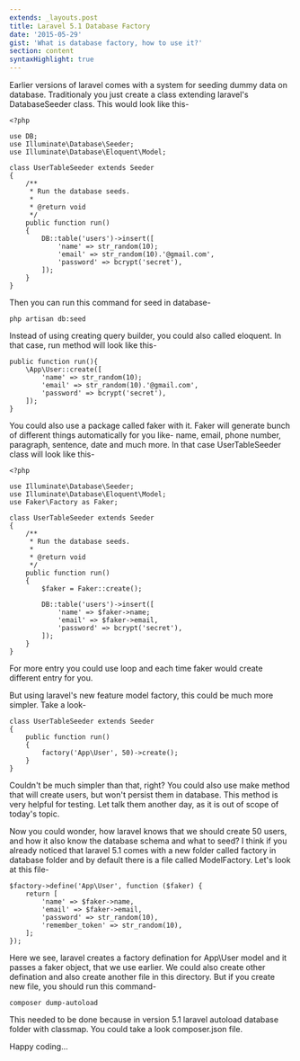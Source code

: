 ```yaml
---
extends: _layouts.post
title: Laravel 5.1 Database Factory
date: '2015-05-29'
gist: 'What is database factory, how to use it?'
section: content
syntaxHighlight: true
---
```


Earlier versions of laravel comes with a system for seeding dummy data on database. Traditionaly you just create a class extending laravel's DatabaseSeeder class. This would look like this-

```
<?php

use DB;
use Illuminate\Database\Seeder;
use Illuminate\Database\Eloquent\Model;

class UserTableSeeder extends Seeder
{
    /**
     * Run the database seeds.
     *
     * @return void
     */
    public function run()
    {
        DB::table('users')->insert([
            'name' => str_random(10);
            'email' => str_random(10).'@gmail.com',
            'password' => bcrypt('secret'),
        ]);
    }
}
```

Then you can run this command for seed in database-

```
php artisan db:seed
```

Instead of using creating query builder, you could also called eloquent. In that case, run method will look like this-

```
public function run(){
    \App\User::create([
        'name' => str_random(10);
        'email' => str_random(10).'@gmail.com',
        'password' => bcrypt('secret'),
    ]);
}
```

You could also use a package called faker with it. Faker will generate bunch of different things automatically for you like- name, email, phone number, paragraph, sentence, date and much more. In that case UserTableSeeder class will look like this-

```
<?php

use Illuminate\Database\Seeder;
use Illuminate\Database\Eloquent\Model;
use Faker\Factory as Faker;

class UserTableSeeder extends Seeder
{
    /**
     * Run the database seeds.
     *
     * @return void
     */
    public function run()
    {
        $faker = Faker::create();

        DB::table('users')->insert([
            'name' => $faker->name;
            'email' => $faker->email,
            'password' => bcrypt('secret'),
        ]);
    }
}
```

For more entry you could use loop and each time faker would create different entry for you.

But using laravel's new feature model factory, this could be much more simpler. Take a look-

```
class UserTableSeeder extends Seeder
{
    public function run()
    {
        factory('App\User', 50)->create();
    }
}
```

Couldn't be much simpler than that, right? You could also use make method that will create users, but won't persist them in database. This method is very helpful for testing. Let talk them another day, as it is out of scope of today's topic.

Now you could wonder, how laravel knows that we should create 50 users, and how it also know the database schema and what to seed? I think if you already noticed that laravel 5.1 comes with a new folder called factory in database folder and by default there is a file called ModelFactory. Let's look at this file-

```
$factory->define('App\User', function ($faker) {
    return [
        'name' => $faker->name,
        'email' => $faker->email,
        'password' => str_random(10),
        'remember_token' => str_random(10),
    ];
});
```

Here we see, laravel creates a factory defination for App\User model and it passes a faker object, that we use earlier. We could also create other defination and also create another file in this directory. But if you create new file, you should run this command-

```
composer dump-autoload
```

This needed to be done because in version 5.1 laravel autoload database folder with classmap. You could take a look composer.json file.

Happy coding...
